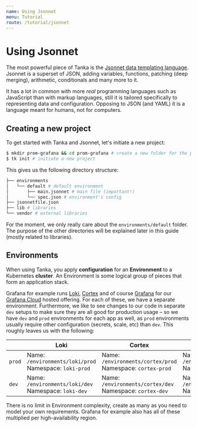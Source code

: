 ```yaml
---
name: Using Jsonnet
menu: Tutorial
route: /tutorial/jsonnet
---
```


# Using Jsonnet

The most powerful piece of Tanka is the [Jsonnet data templating
language](https://jsonnet.org). Jsonnet is a superset of JSON, adding variables,
functions, patching (deep merging), arithmetic, conditionals and many more to
it.

It has a lot in common with more _real_ programming languages such as JavaScript
than with markup languages, still it is tailored specifically to representing
data and configuration. Opposing to JSON (and YAML) it is a language meant for
humans, not for computers.

## Creating a new project

To get started with Tanka and Jsonnet, let's initiate a new project:

```bash
$ mkdir prom-grafana && cd prom-grafana # create a new folder for the project and change to it
$ tk init # initiate a new project
```

This gives us the following directory structure:

```sh
├── environments
│   └── default # default environment
│       ├── main.jsonnet # main file (important!)
│       └── spec.json # environment's config
├── jsonnetfile.json
├── lib # libraries
└── vendor # external libraries
```

For the moment, we only really care about the `environments/default` folder. The
purpose of the other directories will be explained later in this guide (mostly
related to libraries).

## Environments

When using Tanka, you apply **configuration** for an **Environment** to a
Kubernetes **cluster**. An Environment is some logical group of pieces that form
an application stack.

Grafana for example runs [Loki](https://grafana.com/loki),
[Cortex](https://cortexmetrics.io) and of course
[Grafana](https://grafana.com/grafana) for our [Grafana
Cloud](https://grafana.com/cloud) hosted offering. For each of these, we have a
separate environment. Furthermore, we like to see changes to our code in
separate `dev` setups to make sure they are all good for production usage – so
we have `dev` and `prod` environments for each app as well, as `prod`
environments usually require other configuration (secrets, scale, etc) than
`dev`. This roughly leaves us with the following:

|        | Loki                                                          | Cortex                                                            | Grafana                                                             |
|--------|---------------------------------------------------------------|-------------------------------------------------------------------|---------------------------------------------------------------------|
| `prod` | Name: `/environments/loki/prod` <br /> Namespace: `loki-prod` | Name: `/environments/cortex/prod` <br /> Namespace: `cortex-prod` | Name: `/environments/grafana/prod` <br /> Namespace: `grafana-prod` |
| `dev` | Name: `/environments/loki/dev` <br /> Namespace: `loki-dev` | Name: `/environments/cortex/dev` <br /> Namespace: `cortex-dev` | Name: `/environments/grafana/dev` <br /> Namespace: `grafana-dev` |

There is no limit in Environment complexity, create as many as you need to model
your own requirements. Grafana for example also has all of these multiplied per
high-availability region.
